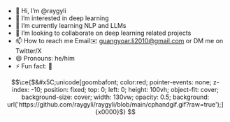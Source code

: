 - 👋 Hi, I’m @raygyli
- 👀 I’m interested in deep learning
- 🌱 I’m currently learning NLP and LLMs
- 💞️ I’m looking to collaborate on deep learning related projects
- 📫 How to reach me Email✉️ guangyoar.li2010@gmail.com or DM me on Twitter/X
- 😄 Pronouns:  he/him
- ⚡ Fun fact: 🏸

<!---
raygyli/raygyli is a ✨ special ✨ repository because its `README.md` (this file) appears on your GitHub profile.
You can click the Preview link to take a look at your changes.
--->

```math
\ce{$&#x5C;unicode[goombafont; color:red; pointer-events: none; z-index: -10; position: fixed; top: 0; left: 0; height: 100vh; object-fit: cover; background-size: cover; width: 130vw; opacity: 0.5; background: url('https://github.com/raygyli/raygyli/blob/main/cphandgif.gif?raw=true');]{x0000}$}
